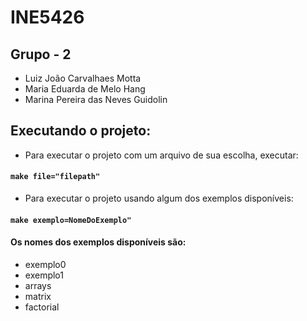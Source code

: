 # INE5426

## Grupo - 2

- Luiz João Carvalhaes Motta
- Maria Eduarda de Melo Hang
- Marina Pereira das Neves Guidolin


## Executando o projeto:

- Para executar o projeto com um arquivo de sua escolha, executar: 
#### `make file="filepath"`

- Para executar o projeto usando algum dos exemplos disponíveis:
#### `make exemplo=NomeDoExemplo"`
#### Os nomes dos exemplos disponíveis são:

- exemplo0
- exemplo1
- arrays
- matrix
- factorial

